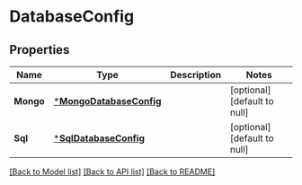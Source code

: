 # DatabaseConfig

## Properties
Name | Type | Description | Notes
------------ | ------------- | ------------- | -------------
**Mongo** | [***MongoDatabaseConfig**](MongoDatabaseConfig.md) |  | [optional] [default to null]
**Sql** | [***SqlDatabaseConfig**](SqlDatabaseConfig.md) |  | [optional] [default to null]

[[Back to Model list]](../README.md#documentation-for-models) [[Back to API list]](../README.md#documentation-for-api-endpoints) [[Back to README]](../README.md)


